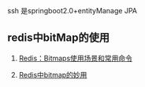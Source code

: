 ssh 是springboot2.0+entityManage JPA


## redis中bitMap的使用

1. [Redis：Bitmaps使用场景和常用命令](https://blog.csdn.net/fly910905/article/details/79175590)

2. [Redis中bitmap的妙用](https://segmentfault.com/a/1190000008188655)

